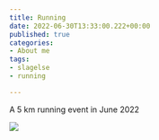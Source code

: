 ```yaml
---
title: Running
date: 2022-06-30T13:33:00.222+00:00
published: true
categories:
- About me
tags:
- slagelse
- running

---
```

A 5 km running event in June 2022

![](/images-posts/runningone.jpg)